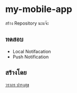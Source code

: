 # my-mobile-app
สร้าง Repository นะแจ๊ะ

## ทดสอบ
* Local Notifacation
* Push Notification
 
## สร้างโดย

[วรากร บำรุงสุข](https://www.facebook.com/warakorn.bomrungsuke)
